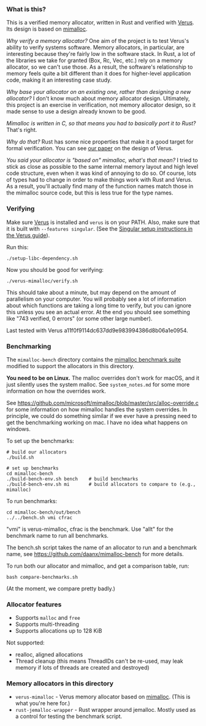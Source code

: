 ### What is this?

This is a verified memory allocator, written in Rust and verified with
[Verus](https://github.com/verus-lang/verus). Its design is based on 
[mimalloc](https://github.com/microsoft/mimalloc).

_Why verify a memory allocator?_
One aim of the project is to test Verus's ability to verify systems software.
Memory allocators, in particular, are interesting because they're fairly
low in the software stack. In Rust, a lot of the libraries we take for granted
(Box, Rc, Vec, etc.) rely on a memory allocator, so we can't use those.
As a result, the software's relationship to memory feels quite
a bit different than it does for higher-level application code,
making it an interesting case study.

_Why base your allocator on an existing one, rather than designing a new allocator?_
I don't know much about memory allocator design. Ultimately, this project is an exercise
in verification, not memory allocator design, so it made sense to use a design already
known to be good.

_Mimalloc is written in C, so that means you had to basically port it to Rust?_ That's right.

_Why do that?_ Rust has some nice properties that make it a good target for formal verification.
You can see [our paper](https://arxiv.org/abs/2303.05491) on the design of Verus.

_You said your allocator is "based on" mimalloc, what's that mean?_ I tried to stick
as close as possible to the same internal memory layout and high level code structure,
even when it was kind of annoying to do so. Of course, lots of types had to change in order
to make things work with Rust and Verus.
As a result, you'll actually find many of the function names match those in the mimalloc
source code, but this is less true for the type names.

### Verifying

Make sure [Verus](https://github.com/verus-lang/verus) is installed and `verus` is on your PATH.
Also, make sure that it is built with `--features singular`. (See the
[Singular setup instructions in the Verus guide](https://verus-lang.github.io/verus/guide/nonlinear_bitvec.html#setup)).

Run this:

```
./setup-libc-dependency.sh
```

Now you should be good for verifying:

```
./verus-mimalloc/verify.sh
```

This should take about a minute, but may depend on the amount of parallelism on your computer.
You will probably see a lot of information about which functions are taking a long time to verify,
but you can ignore this unless you see an actual error.
At the end you should see something like "743 verified, 0 errors" (or some other large number).

Last tested with Verus a11f0f9114dc637dd9e983994386d8b06a1e0954.

### Benchmarking

The `mimalloc-bench` directory contains the [mimalloc benchmark suite](https://github.com/daanx/mimalloc-bench) modified to support the allocators in this directory.

**You need to be on Linux.** The malloc overrides don't work for macOS, and it just silently uses the system malloc.
See `system_notes.md` for some more information on how the overrides work.

See https://github.com/microsoft/mimalloc/blob/master/src/alloc-override.c for some information on how mimalloc handles the system overrides. In principle, we could do something similar if we ever have a pressing need to get the benchmarking working on mac. I have no idea what happens on windows.

To set up the benchmarks:

```
# build our allocators
./build.sh

# set up benchmarks
cd mimalloc-bench
./build-bench-env.sh bench    # build benchmarks
./build-bench-env.sh mi       # build allocators to compare to (e.g., mimalloc)
```

To run benchmarks:

```
cd mimalloc-bench/out/bench
../../bench.sh vmi cfrac
```

"vmi" is verus-mimalloc, cfrac is the benchmark. Use "allt" for the benchmark name to run all benchmarks.

The bench.sh script takes the name of an allocator to run and a benchmark name, see
https://github.com/daanx/mimalloc-bench for more details.

To run both our allocator and mimalloc, and get a comparison table, run:

```
bash compare-benchmarks.sh
```

(At the moment, we compare pretty badly.)

### Allocator features

 * Supports `malloc` and `free`
 * Supports multi-threading
 * Supports allocations up to 128 KiB

Not supported:

 * realloc, aligned allocations
 * Thread cleanup (this means ThreadIDs can't be re-used, may leak memory if lots of threads are created and destroyed)

### Memory allocators in this directory

 * `verus-mimalloc` - Verus memory allocator based on [mimalloc](https://github.com/microsoft/mimalloc). (This is what you're here for.)
 * `rust-jemalloc-wrapper` - Rust wrapper around jemalloc. Mostly used as a control for testing the benchmark script.

